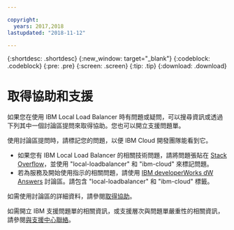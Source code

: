 ```yaml
---

copyright:
  years: 2017,2018
lastupdated: "2018-11-12"

---
```


{:shortdesc: .shortdesc}
{:new_window: target="_blank"}
{:codeblock: .codeblock}
{:pre: .pre}
{:screen: .screen}
{:tip: .tip}
{:download: .download}

# 取得協助和支援

如果您在使用 IBM Local Load Balancer 時有問題或疑問，可以搜尋資訊或透過下列其中一個討論區提問來取得協助。您也可以開立支援問題單。

使用討論區提問時，請標記您的問題，以便 IBM Cloud 開發團隊能看到它。

* 如果您有 IBM Local Load Balancer 的相關技術問題，請將問題張貼在 [Stack Overflow](https://stackoverflow.com/search?q=local-loadbalancer+ibm-bluemix)，並使用 "local-loadbalancer" 和 "ibm-cloud" 來標記問題。
* 若為服務及開始使用指示的相關問題，請使用 [IBM developerWorks dW Answers](https://developer.ibm.com/answers/topics/local-loadbalancer.html?smartspace=ibm-cloud) 討論區。請包含 "local-loadbalancer" 和 "ibm-cloud" 標籤。

如需使用討論區的詳細資料，請參閱[取得協助](/docs/support/index.html#getting-help)。

如需開立 IBM 支援問題單的相關資訊，或支援層次與問題單嚴重性的相關資訊，請參閱[與支援中心聯絡](/docs/support/index.html#contacting-support)。
